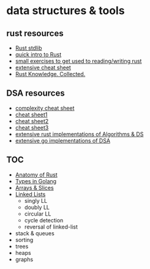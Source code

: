 # data structures & tools

## rust resources
- [Rust stdlib](https://doc.rust-lang.org/std/index.html)
- [quick intro to Rust](https://fasterthanli.me/articles/a-half-hour-to-learn-rust)
- [small exercises to get used to reading/writing rust](https://github.com/rust-lang/rustlings)
- [extensive cheat sheet](https://cheats.rs/)
- [Rust Knowledge. Collected.](https://github.com/ferrous-systems)

## DSA resources
- [complexity cheat sheet](https://www.bigocheatsheet.com/)
- [cheat sheet1](https://algs4.cs.princeton.edu/cheatsheet/)
- [cheat sheet2](https://github.com/TSiege/Tech-Interview-Cheat-Sheet#table-of-content)
- [cheat sheet3](https://cheatography.com/burcuco/cheat-sheets/data-structures-and-algorithms/)
- [extensive rust implementations of Algorithms & DS](https://github.com/TheAlgorithms/Rust)
- [extensive go implementations of DSA](https://github.com/TheAlgorithms/Go)


## TOC

- [Anatomy of Rust](/rust/anatomy-of-rust.md) 
- [Types in Golang](https://go.dev/ref/spec#Types) 
- [Arrays & Slices](/arrays/README.md)
- [Linked Lists](/linked-list/README.md)
    - singly LL
    - doubly LL
    - circular LL
    - cycle detection
    - reversal of linked-list
- stack & queues
- sorting
- trees
- heaps
- graphs
